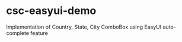 # csc-easyui-demo
Implementation of Country, State, City ComboBox using EasyUI auto-complete feature

